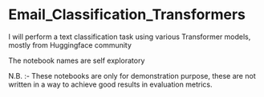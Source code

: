 # Email_Classification_Transformers

I will perform a text classification task using various Transformer models, mostly from Huggingface community

The notebook names are self exploratory

N.B. :- These notebooks are only for demonstration purpose, these are not written in a way to achieve good results in evaluation metrics.
